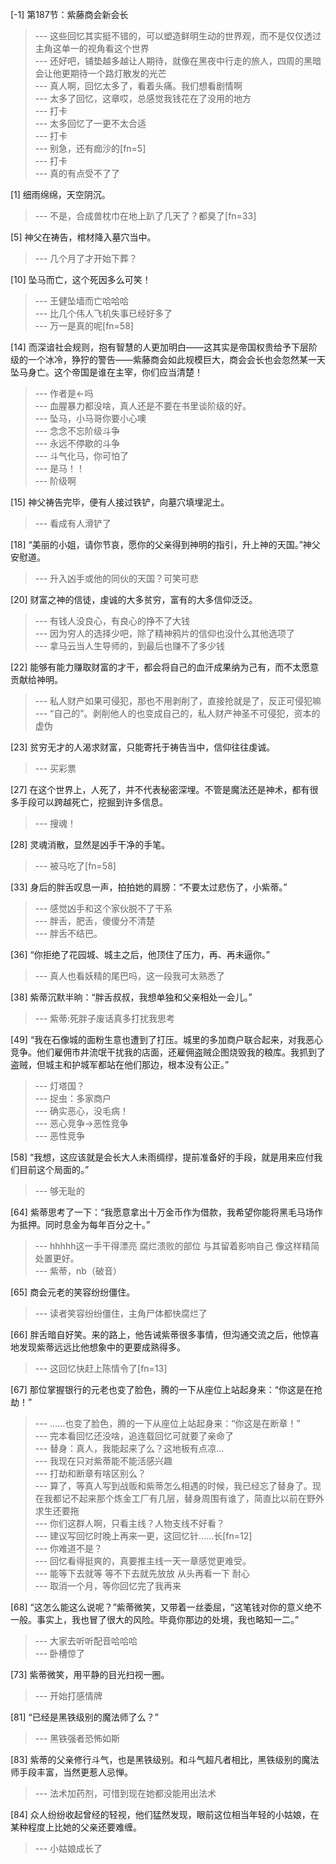 
[-1] 第187节：紫藤商会新会长
>--- 这些回忆其实挺不错的，可以塑造鲜明生动的世界观，而不是仅仅透过主角这单一的视角看这个世界<br>
>--- 还好吧，铺垫越多越让人期待，就像在黑夜中行走的旅人，四周的黑暗会让他更期待一个路灯散发的光芒<br>
>--- 真人啊，回忆太多了，看着头痛。我们想看剧情啊<br>
>--- 太多了回忆，这章哎，总感觉我钱花在了没用的地方<br>
>--- 打卡<br>
>--- 太多回忆了一更不太合适<br>
>--- 打卡<br>
>--- 别急，还有痂沙的[fn=5]<br>
>--- 打卡<br>
>--- 真的有点受不了了<br>

[1] 细雨绵绵，天空阴沉。
>--- 不是，合成兽枕巾在地上趴了几天了？都臭了[fn=33]<br>

[5] 神父在祷告，棺材降入墓穴当中。
>--- 几个月了才开始下葬？<br>

[10] 坠马而亡，这个死因多么可笑！
>--- 王健坠墙而亡哈哈哈<br>
>--- 比几个伟人飞机失事已经好多了<br>
>--- 万一是真的呢[fn=58]<br>

[14] 而深谙社会规则，抱有智慧的人更加明白——这其实是帝国权贵给予下层阶级的一个冰冷，狰狞的警告——紫藤商会如此规模巨大，商会会长也会忽然某一天坠马身亡。这个帝国是谁在主宰，你们应当清楚！
>--- 作者是←吗<br>
>--- 血腥暴力都没啥，真人还是不要在书里谈阶级的好。<br>
>--- 坠马，小马哥你要小心噢<br>
>--- 念念不忘阶级斗争<br>
>--- 永远不停歇的斗争<br>
>--- 斗气化马，你可怕了<br>
>--- 是马！！<br>
>--- 阶级啊<br>

[15] 神父祷告完毕，便有人接过铁铲，向墓穴填埋泥土。
>--- 看成有人滑铲了<br>

[18] “美丽的小姐，请你节哀，愿你的父亲得到神明的指引，升上神的天国。”神父安慰道。
>--- 升入凶手或他的同伙的天国？可笑可悲<br>

[20] 财富之神的信徒，虔诚的大多贫穷，富有的大多信仰泛泛。
>--- 有钱人没良心，有良心的挣不了大钱<br>
>--- 因为穷人的选择少吧，除了精神鸦片的信仰也没什么其他选项了<br>
>--- 拿马云当人生导师的，到最后也赚不了多少钱<br>

[22] 能够有能力赚取财富的才干，都会将自己的血汗成果纳为己有，而不太愿意贡献给神明。
>--- 私人财产如果可侵犯，那也不用剥削了，直接抢就是了，反正可侵犯嘛<br>
>--- “自己的”。剥削他人的也变成自己的，私人财产神圣不可侵犯，资本的虚伪<br>

[23] 贫穷无才的人渴求财富，只能寄托于祷告当中，信仰往往虔诚。
>--- 买彩票<br>

[27] 在这个世界上，人死了，并不代表秘密深埋。不管是魔法还是神术，都有很多手段可以跨越死亡，挖掘到许多信息。
>--- 搜魂！<br>

[28] 灵魂消散，显然是凶手干净的手笔。
>--- 被马吃了[fn=58]<br>

[33] 身后的胖舌叹息一声，拍拍她的肩膀：“不要太过悲伤了，小紫蒂。”
>--- 感觉凶手和这个家伙脱不了干系<br>
>--- 胖舌，肥舌，傻傻分不清楚<br>
>--- 胖舌不结巴。<br>

[36] “你拒绝了花园城、城主之后，他顶住了压力，再、再未逼你。”
>--- 真人也看妖精的尾巴吗，这一段我可太熟悉了<br>

[38] 紫蒂沉默半晌：“胖舌叔叔，我想单独和父亲相处一会儿。”
>--- 紫蒂:死胖子废话真多打扰我思考<br>

[49] “我在石像城的面粉生意也遭到了打压。城里的多加商户联合起来，对我恶心竞争。他们雇佣市井流氓干扰我的店面，还雇佣盗贼企图烧毁我的粮库。我抓到了盗贼，但城主和护城军都站在他们那边，根本没有公正。”
>--- 灯塔国？<br>
>--- 捉虫：多家商户<br>
>--- 确实恶心，没毛病！<br>
>--- 恶心竞争->恶性竞争<br>
>--- 恶性竞争<br>

[58] “我想，这应该就是会长大人未雨绸缪，提前准备好的手段，就是用来应付我们目前这个局面的。”
>--- 够无耻的<br>

[64] 紫蒂思考了一下：“我愿意拿出十万金币作为借款，我希望你能将黑毛马场作为抵押。同时息金为每年百分之十。”
>--- hhhhh这一手干得漂亮 腐烂溃败的部位 与其留着影响自己 像这样精简处置更好。<br>
>--- 紫蒂，nb（破音）<br>

[65] 商会元老的笑容纷纷僵住。
>--- 读者笑容纷纷僵住，主角尸体都快腐烂了<br>

[66] 胖舌暗自好笑。来的路上，他告诫紫蒂很多事情，但沟通交流之后，他惊喜地发现紫蒂远远比他想象中的更要成熟得多。
>--- 这回忆快赶上陈情令了[fn=13]<br>

[67] 那位掌握银行的元老也变了脸色，腾的一下从座位上站起身来：“你这是在抢劫！”
>--- ……也变了脸色，腾的一下从座位上站起身来：“你这是在断章！”<br>
>--- 完本看回忆还没啥，追连载回忆可就要了亲命了<br>
>--- 替身：真人，我能起来了么？这地板有点凉…<br>
>--- 我现在只对紫蒂能不能活感兴趣<br>
>--- 打劫和断章有啥区别么？<br>
>--- 算了，等真人写到战贩和紫蒂怎么相遇的时候，我已经忘了替身了。现在我都记不起来那个炼金工厂有几层，替身周围有谁了，简直比以前在野外求生还要拖<br>
>--- 你们这群人啊，只看主线？人物支线不好看？<br>
>--- 建议写回忆时晚上再来一更，这回忆针……长[fn=12]<br>
>--- 你难道不是？<br>
>--- 回忆看得挺爽的，真要推主线一天一章感觉更难受。<br>
>--- 能等下去就等  等不下去就先放放  从头再看一下  耐心<br>
>--- 取消一个月，等你回忆完了我再来<br>

[68] “这怎么能这么说呢？”紫蒂微笑，又带着一丝委屈，“这笔钱对你的意义绝不一般。事实上，我也冒了很大的风险。毕竟你那边的处境，我也略知一二。”
>--- 大家去听听配音哈哈哈<br>
>--- 卧槽惊了<br>

[73] 紫蒂微笑，用平静的目光扫视一圈。
>--- 开始打感情牌<br>

[81] “已经是黑铁级别的魔法师了么？”
>--- 黑铁强者恐怖如斯<br>

[83] 紫蒂的父亲修行斗气，也是黑铁级别。和斗气超凡者相比，黑铁级别的魔法师手段丰富，当然更惹人忌惮。
>--- 法术加药剂，可惜到现在她都没能用出法术<br>

[84] 众人纷纷收起曾经的轻视，他们猛然发现，眼前这位相当年轻的小姑娘，在某种程度上比她的父亲还要难缠。
>--- 小姑娘成长了<br>
